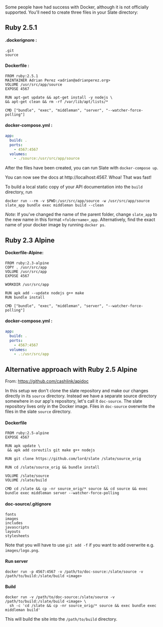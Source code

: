 Some people have had success with Docker, although it is not officially supported. You'll need to create three files in your Slate directory:

## Ruby 2.5.1

#### .dockerignore :

    .git
    source

#### Dockerfile :

    FROM ruby:2.5.1
    MAINTAINER Adrian Perez <adrian@adrianperez.org>
    VOLUME /usr/src/app/source
    EXPOSE 4567

    RUN apt-get update && apt-get install -y nodejs \
    && apt-get clean && rm -rf /var/lib/apt/lists/*

    CMD ["bundle", "exec", "middleman", "server", "--watcher-force-polling"]

#### docker-compose.yml :

```yaml
app:
  build: .
  ports:
    - 4567:4567
  volumes:
    - ./source:/usr/src/app/source
```

After the files have been created, you can run Slate with `docker-compose up`.

You can now see the docs at http://localhost:4567. Whoa! That was fast!

To build a local static copy of your API documentation into the `build` directory, run

    docker run --rm -v $PWD:/usr/src/app/source -w /usr/src/app/source slate_app bundle exec middleman build --clean

*Note:* If you've changed the name of the parent folder, change `slate_app` to the new name in this format `<foldername>_app`. Alternatively, find the exact name of your docker image by running `docker ps`.

## Ruby 2.3 Alpine

#### Dockerfile-Alpine:

    FROM ruby:2.3-alpine
    COPY . /usr/src/app
    VOLUME /usr/src/app
    EXPOSE 4567

    WORKDIR /usr/src/app

    RUN apk add --update nodejs g++ make
    RUN bundle install

    CMD ["bundle", "exec", "middleman", "server", "--watcher-force-polling"]

#### docker-compose.yml :

```yaml
app:
  build: .
  ports:
    - 4567:4567
  volumes:
    - .:/usr/src/app
```

## Alternative approach with Ruby 2.5 Alpine

From: https://github.com/cashlink/apidoc

In this setup we don't clone the slate repository and make our changes directly in its `source` directory. Instead we have a separate source directory somewhere in our app's repository, let's call it `doc-source`. The slate repository lives only in the Docker image. Files in `doc-source` overwrite the files in the slate `source` directory.

#### Dockerfile

```docker
FROM ruby:2.5-alpine
EXPOSE 4567

RUN apk update \
 && apk add coreutils git make g++ nodejs

RUN git clone https://github.com/lord/slate /slate/source_orig

RUN cd /slate/source_orig && bundle install

VOLUME /slate/source
VOLUME /slate/build

CMD cd /slate && cp -nr source_orig/* source && cd source && exec bundle exec middleman server --watcher-force-polling
```

#### doc-source/.gitignore

```
fonts
images
includes
javascripts
layouts
stylesheets
```

Note that you will have to use `git add -f` if you want to add overwrite e.g. `images/logo.png`.

#### Run server

```
docker run -p 4567:4567 -v /path/to/doc-source:/slate/source -v /path/to/build:/slate/build <image>
```

#### Build

```
docker run -v /path/to/doc-source:/slate/source -v /path/to/build:/slate/build <image> \
  sh -c 'cd /slate && cp -nr source_orig/* source && exec bundle exec middleman build'
```

This will build the site into the `/path/to/build` directory.